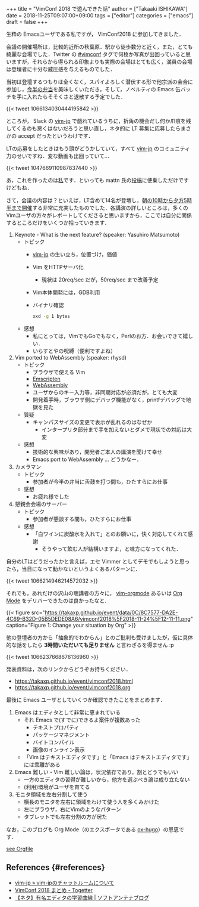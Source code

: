 +++
title = "VimConf 2018 で遊んできた話"
author = ["Takaaki ISHIKAWA"]
date = 2018-11-25T09:07:00+09:00
tags = ["editor"]
categories = ["emacs"]
draft = false
+++

生粋の Emacsユーザである私ですが， VimConf2018 に参加してきました．

会議の開催場所は，比較的近所の秋葉原．駅から徒歩数分と近く，また，とても綺麗な会場でした．Twitter の [#vimconf](https://twitter.com/search?q=vimconf) タグで何枚か写真が出回っていると思いますが，それらから得られる印象よりも実際の会場はとても広く，満員の会場は登壇者に十分な威圧感を与えるものでした．

当初は登壇するつもりは全くなく，スパイよろしく潜伏する形で他宗派の会合に参加し，[今半の弁当](https://twitter.com/takaxp/status/1066169131660017664)を美味しくいただき，そして，ノベルティの Emacs 缶バッチを手に入れたらそそくさと退散する予定でした．

{{< tweet 1066134030444195842 >}}

ところが， Slack の [vim-jp](https://vim-jp.slack.com/) で戯れているうちに，折角の機会だし何か爪痕を残してくるのも悪くはないだろうと思い直し，ネタ的に LT 募集に応募したらまさかの accept だったというわけです．

LTの応募をしたときはもう頭がどうかしていて，すべて  [vim-jp](https://vim-jp.slack.com/) のコミュニティ力のせいですね．変な動画も出回っていて..．

{{< tweet 1047669110987837440 >}}

あ，これを作ったのは[私](https://gist.github.com/takaxp/ba9d33a4fafff6c86f3da26498d05711)です．といっても mattn 氏の[投稿](https://twitter.com/mattn%5Fjp/status/1047071077556465664)に便乗しただけですけどもね．

さて，会議の内容は？といえば，LT含めて14名が登壇し，[朝の10時から夕方5時半まで開催](https://vimconf.org/2018/#link-timetable)する非常に充実したものでした．各講演の詳しいところは，多くのVimユーザの方々がレポートしてくださると思いますから，ここでは自分に関係するところだけをいくつか拾っていきます．

1.  Keynote - What is the next feature?	(speaker: Yasuhiro Matsumoto)
    -   トピック
        -   [vim-jp](https://vim-jp.slack.com/) の生い立ち，位置づけ，価値
        -   Vim をHTTPサーバ化
            -   現状は 20req/sec だが，50req/sec まで改善予定
        -   Vim本体開発には，GDB利用
        -   バイナリ確認

            ```sh
            xxd -g 1 bytes
            ```
    -   感想
        -   私にとっては，VimでもGoでもなく，Perlのお方．お会いできて嬉しい．
        -   いらすとやの呪縛（便利ですよね）
2.  Vim ported to WebAssembly (speaker: rhysd)
    -   トピック
        -   ブラウザで使える Vim
        -   [Emscripten](https://kripken.github.io/emscripten-site/)
        -   [WebAssembly](https://webassembly.org/getting-started/developers-guide/)
        -   ユーザからのキー入力等，非同期対応が必須だが，とても大変
        -   開発着手時，ブラウザ側にデバッグ機能がなく，printfデバッグで地獄を見た
    -   質疑
        -   キャンパスサイズの変更で表示が乱れるのはなぜか
            -   インタープリタ部分まで手を加えないとダメで現状での対応は大変
    -   感想
        -   技術的な興味があり，開発者ご本人の講演を聞けて幸せ
        -   Emacs port to WebAssembly ... どうかなー．
3.  カメラマン
    -   トピック
        -   参加者が今半の弁当に舌鼓を打つ間も，ひたすらにお仕事
    -   感想
        -   お疲れ様でした
4.  懇親会会場のサーバー
    -   トピック
        -   参加者が懇談する間も，ひたすらにお仕事
    -   感想
        -   「白ワインに炭酸水を入れて」とのお願いに，快く対応してくれて感謝
            -   そうやって飲む人が結構いますよ，と味方になってくれた．

自分のLTはどうだったかと言えば，エセ Vimmer としてデモでもしようと思ったら，当日になって動かないというよくあるパターンに．

{{< tweet 1066214946214572032 >}}

それでも，あれだけの沢山の聴講者の方々に， [vim-orgmode](https://github.com/jceb/vim-orgmode) あるいは [Org Mode](https://orgmode.org/) をデリバーできたのは良かったなと．

{{< figure src="https://takaxp.github.io/event/data/0C/8C7577-DA2E-4C69-B32D-05B5DEDE08A6/vimconf2018%5F2018-11-24%5F12-11-11.png" caption="Figure 1: Change your situation by Org" >}}

他の登壇者の方から「抽象的でわからん」とのご批判も受けましたが，仮に具体的な話をしたら **3時間いただいても足りません** と言わざるを得ません :p

{{< tweet 1066237668676136960 >}}

発表資料は，次のリンクからどうぞお持ちください．

-   <https://takaxp.github.io/event/vimconf2018.html>
-   <https://takaxp.github.io/event/vimconf2018.org>

最後に Emacs ユーザとしていくつか確認できたことをまとめます．

1.  Emacs はエディタとして非常に恵まれている
    -   それ Emacs で(すでに)できるよ案件が複数あった
        -   テキストプロパティ
        -   パッケージマネジメント
        -   バイトコンパイル
        -   画像のインライン表示
    -   「Vim はテキストエディタです」と「Emacs はテキストエディタです」には乖離がある
2.  Emacs 難しい・Vim 難しい論は，状況依存であり，割とどうでもいい
    -   一方のエディタの習得が難しいから，他方を選ぶべき論は成り立たない
    -   (利用)環境がユーザを育てる
3.  モニタ領域を左右分割して使う
    -   横長のモニタを左右に領域をわけて使う人を多くみかけた
    -   左にブラウザ，右にVimのようなパターン
    -   タブレットでも左右分割の方が居た

なお，このブログも Org Mode（のエクスポータである [ox-hugo](https://ox-hugo.scripter.co/)）の恩恵です．

[see Orgfile](https://github.com/takaxp/blog/blame/master/entries/imadenale.org#L1130)


## References {#references}

-   [vim-jp » vim-jpのチャットルームについて](https://vim-jp.org/docs/chat.html)
-   [VimConf 2018 まとめ - Togetter](https://togetter.com/li/1291515)
-   [【ネタ】有名エディタの学習曲線 | ソフトアンテナブログ](https://www.softantenna.com/wp/software/learning-curves-of-editors/)
